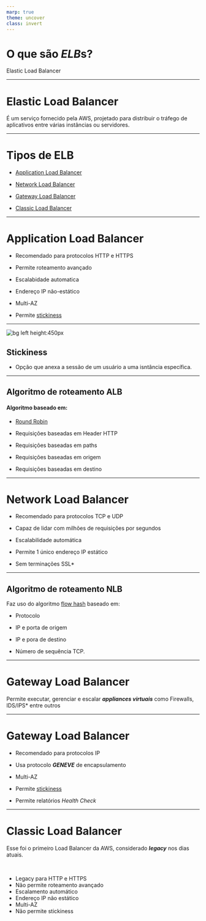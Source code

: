 ```yaml
---
marp: true
theme: uncover
class: invert
---
```


# O que são *ELB*s?
Elastic Load Balancer

---

# Elastic Load Balancer

É um serviço fornecido pela AWS, projetado para distribuir o tráfego de aplicativos entre várias instâncias ou servidores.

---

# Tipos de ELB

- [Application Load Balancer](#application-load-balancer)

- [Network Load Balancer](#network-load-balancer)

- [Gateway Load Balancer](#gateway-load-balancer)

- [Classic Load Balancer](#classic-load-balancer)

---

# Application Load Balancer

* Recomendado para protocolos HTTP e HTTPS

* Permite roteamento avançado

* Escalabidade automatica

* Endereço IP não-estático

* Multi-AZ

* Permite [stickiness](#stickiness)

---

![bg left height:450px](https://www.imperva.com/learn/wp-content/uploads/sites/13/2019/01/session-stickiness-diagram.jpg)

## Stickiness

* Opção que anexa a sessão de um usuário a uma isntância específica.

---

## Algoritmo de roteamento ALB
#### Algoritmo baseado em:


- [Round Robin]()

- Requisições baseadas em Header HTTP

- Requisições baseadas em paths

- Requisições baseadas em origem

- Requisições baseadas em destino

---

# Network Load Balancer

* Recomendado para protocolos TCP e UDP

* Capaz de lidar com milhões de requisições por segundos

* Escalabilidade automática

* Permite 1 único endereço IP estático

* Sem terminações SSL*

---

## Algoritmo de roteamento NLB

Faz uso do algoritmo [flow hash](https://www.linkedin.com/pulse/hash-flow-algorithm-aws-network-load-balancer-nlb-in-depth-mishra) baseado em:

- Protocolo

- IP e porta de origem

- IP e pora de destino

- Número de sequência TCP.

---

# Gateway Load Balancer

Permite executar, gerenciar e escalar ***appliances virtuais*** como Firewalls, IDS/IPS* entre outros

---

# Gateway Load Balancer

* Recomendado para protocolos IP

* Usa protocolo ***GENEVE*** de encapsulamento

* Multi-AZ

* Permite [stickiness](#stickiness)

* Permite relatórios *Health Check*

---

# Classic Load Balancer

Esse foi o primeiro Load Balancer da AWS, considerado ***legacy*** nos dias atuais.

<br>

- Legacy para HTTP e HTTPS
- Não permite roteamento avançado
- Escalamento automático
- Endereço IP não estático
- Multi-AZ
- Não permite stickiness